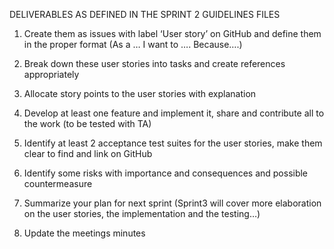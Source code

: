 DELIVERABLES AS DEFINED IN THE SPRINT 2 GUIDELINES FILES

1. Create them as issues with label ‘User story’ on GitHub and define them in the proper
format (As a … I want to …. Because….)

2. Break down these user stories into tasks and create references appropriately

3. Allocate story points to the user stories with explanation

4. Develop at least one feature and implement it, share and contribute all to the work (to be
tested with TA)

5. Identify at least 2 acceptance test suites for the user stories, make them clear to find and
link on GitHub

6. Identify some risks with importance and consequences and possible countermeasure

7. Summarize your plan for next sprint (Sprint3 will cover more elaboration on the user
stories, the implementation and the testing…)

8. Update the meetings minutes
